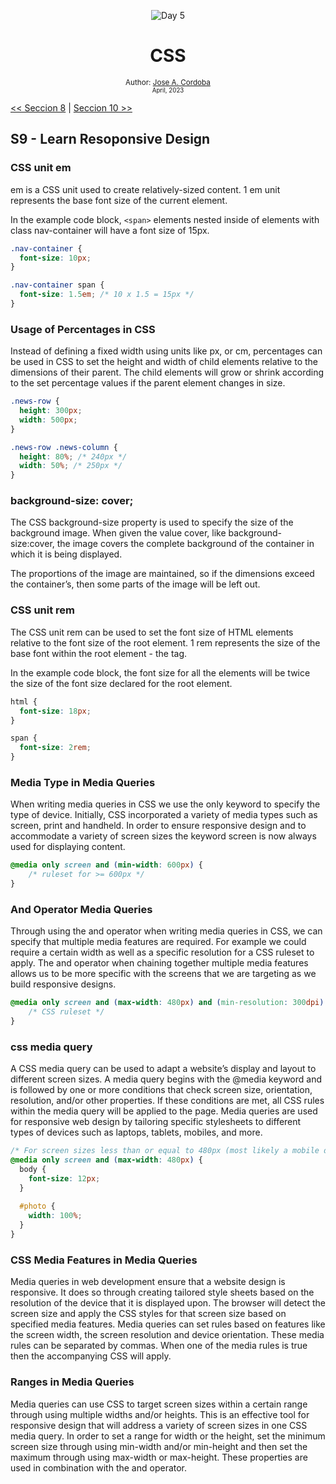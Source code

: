<div align="center">


![Day 5](./images/banners/css.png)

  <h1> CSS </h1>
  

  <sub>Author:
  <a href="" target="_blank">Jose A. Cordoba</a><br>
  <small> April, 2023</small>
  </sub>
</div>

[<< Seccion 8](https://github.com/josemek098dev/001-Docs-web-development/blob/master/02-Fronted/02.8-CSS_Grid.md) | [Seccion 10 >>](https://github.com/josemek098dev/001-Docs-web-development/blob/master/02-Fronted/02.10-CSS_CSS%20Transitions.md)

## S9 - Learn Resoponsive Design

### CSS unit em
em is a CSS unit used to create relatively-sized content. 1 em unit represents the base font size of the current element.

In the example code block, `<span>` elements nested inside of elements with class nav-container will have a font size of 15px.

```css
.nav-container {
  font-size: 10px;
}

.nav-container span {
  font-size: 1.5em; /* 10 x 1.5 = 15px */
}
```

### Usage of Percentages in CSS
Instead of defining a fixed width using units like px, or cm, percentages can be used in CSS to set the height and width of child elements relative to the dimensions of their parent. The child elements will grow or shrink according to the set percentage values if the parent element changes in size.

```css
.news-row {
  height: 300px;
  width: 500px;
}

.news-row .news-column {
  height: 80%; /* 240px */
  width: 50%; /* 250px */
}
```

### background-size: cover;
The CSS background-size property is used to specify the size of the background image. When given the value cover, like background-size:cover, the image covers the complete background of the container in which it is being displayed.

The proportions of the image are maintained, so if the dimensions exceed the container’s, then some parts of the image will be left out.

### CSS unit rem
The CSS unit rem can be used to set the font size of HTML elements relative to the font size of the root element. 1 rem represents the size of the base font within the root element - the <html> tag.

In the example code block, the font size for all the <span> elements will be twice the size of the font size declared for the root element.

```css
html {
  font-size: 18px;
}

span {
  font-size: 2rem;
}
```

### Media Type in Media Queries
When writing media queries in CSS we use the only keyword to specify the type of device. Initially, CSS incorporated a variety of media types such as screen, print and handheld. In order to ensure responsive design and to accommodate a variety of screen sizes the keyword screen is now always used for displaying content.

```css
@media only screen and (min-width: 600px) { 
    /* ruleset for >= 600px */
}
```

### And Operator Media Queries
Through using the and operator when writing media queries in CSS, we can specify that multiple media features are required. For example we could require a certain width as well as a specific resolution for a CSS ruleset to apply. The and operator when chaining together multiple media features allows us to be more specific with the screens that we are targeting as we build responsive designs.

```css
@media only screen and (max-width: 480px) and (min-resolution: 300dpi) {
    /* CSS ruleset */
}
```

### css media query
A CSS media query can be used to adapt a website’s display and layout to different screen sizes. A media query begins with the @media keyword and is followed by one or more conditions that check screen size, orientation, resolution, and/or other properties. If these conditions are met, all CSS rules within the media query will be applied to the page. Media queries are used for responsive web design by tailoring specific stylesheets to different types of devices such as laptops, tablets, mobiles, and more.

```css
/* For screen sizes less than or equal to 480px (most likely a mobile device), the body element's font size will be set to 12px and the #photo element's width will be set to 100% */
@media only screen and (max-width: 480px) {
  body {
    font-size: 12px;
  }
  
  #photo {
    width: 100%;
  }
}
```

### CSS Media Features in Media Queries
Media queries in web development ensure that a website design is responsive. It does so through creating tailored style sheets based on the resolution of the device that it is displayed upon. The browser will detect the screen size and apply the CSS styles for that screen size based on specified media features. Media queries can set rules based on features like the screen width, the screen resolution and device orientation. These media rules can be separated by commas. When one of the media rules is true then the accompanying CSS will apply.

### Ranges in Media Queries
Media queries can use CSS to target screen sizes within a certain range through using multiple widths and/or heights. This is an effective tool for responsive design that will address a variety of screen sizes in one CSS media query. In order to set a range for width or the height, set the minimum screen size through using min-width and/or min-height and then set the maximum through using max-width or max-height. These properties are used in combination with the and operator.